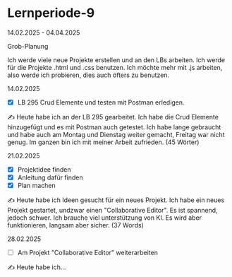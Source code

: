 # Lernperiode-9
14.02.2025 - 04.04.2025

Grob-Planung

Ich werde viele neue Projekte erstellen und an den LBs arbeiten. Ich werde für die Projekte .html und .css benutzen. Ich möchte mehr mit .js arbeiten, also werde ich probieren, dies auch öfters zu benutzen.

14.02.2025

 - [x] LB 295 Crud Elemente und testen mit Postman erledigen.

✍️ Heute habe ich an der LB 295 gearbeitet. Ich habe die Crud Elemente hinzugefügt und es mit Postman auch getestet. Ich habe lange gebraucht und habe auch am Montag und Dienstag weiter gemacht, Freitag war nicht genug. Im ganzen bin ich mit meiner Arbeit zufrieden. (45 Wörter)


21.02.2025

 - [x] Projektidee finden
 - [x] Anleitung dafür finden
 - [x] Plan machen 

✍️ Heute habe ich Ideen gesucht für ein neues Projekt. Ich habe ein neues Projekt gestartet, undzwar einen "Collaborative Editor". Es ist spannend, jedoch schwer. Ich brauche viel unterstützung von KI. Es wird aber funktionieren, langsam aber sicher. (37 Words)


28.02.2025

 - [ ] Am Projekt "Collaborative Editor" weiterarbeiten

✍️ Heute habe ich...
